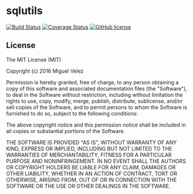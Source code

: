 # sqlutils

[![Build Status](https://travis-ci.org/mijecu25/sqlplus.svg?branch=sqlplus)](https://travis-ci.org/mijecu25/sqlutils)
[![Coverage Status](https://coveralls.io/repos/github/mijecu25/sqlutils/badge.svg?branch=sqlplus)](https://coveralls.io/github/mijecu25/sqlutils?branch=sqlplus)
[![GitHub license](https://img.shields.io/badge/license-MIT-blue.svg)](https://raw.githubusercontent.com/mijecu25/sqlutils/sqlplus/LICENSE)
    
## License

The MIT License (MIT)

Copyright (c) 2016 Miguel Velez

Permission is hereby granted, free of charge, to any person obtaining a copy
of this software and associated documentation files (the "Software"), to deal
in the Software without restriction, including without limitation the rights
to use, copy, modify, merge, publish, distribute, sublicense, and/or sell
copies of the Software, and to permit persons to whom the Software is
furnished to do so, subject to the following conditions:

The above copyright notice and this permission notice shall be included in all
copies or substantial portions of the Software.

THE SOFTWARE IS PROVIDED "AS IS", WITHOUT WARRANTY OF ANY KIND, EXPRESS OR
IMPLIED, INCLUDING BUT NOT LIMITED TO THE WARRANTIES OF MERCHANTABILITY,
FITNESS FOR A PARTICULAR PURPOSE AND NONINFRINGEMENT. IN NO EVENT SHALL THE
AUTHORS OR COPYRIGHT HOLDERS BE LIABLE FOR ANY CLAIM, DAMAGES OR OTHER
LIABILITY, WHETHER IN AN ACTION OF CONTRACT, TORT OR OTHERWISE, ARISING FROM,
OUT OF OR IN CONNECTION WITH THE SOFTWARE OR THE USE OR OTHER DEALINGS IN THE
SOFTWARE.
